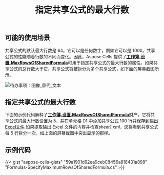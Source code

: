 ﻿---
title: 指定共享公式的最大行数
type: docs
weight: 40
url: /zh/net/specify-maximum-rows-of-shared-formula/
---
## **可能的使用场景**

共享公式的默认最大行数是 64。它可以是任何数字，例如它可以是 1000。共享公式的性能随着行数的不同而变化。因此，Aspose.Cells 提供了[**工作簿.设置.MaxRowsOfSharedFormula**](https://reference.aspose.com/cells/net/aspose.cells/workbooksettings/properties/maxrowsofsharedformula)可用于指定共享公式的最大行数的属性。如果共享公式的总行数大于它，共享公式将被拆分为多个共享公式，如下面的屏幕截图所示。

![待办事项：图像_替代_文本](specify-maximum-rows-of-shared-formula_1.png)

## **指定共享公式的最大行数**

下面的示例代码解释了[**工作簿.设置.MaxRowsOfSharedFormula**](https://reference.aspose.com/cells/net/aspose.cells/workbooksettings/properties/maxrowsofsharedformula)财产。它将共享公式的最大行数设置为 5，并在单元格 D1 中添加共享公式 100 行并保存到[输出Excel文件](61767856.xlsx).如果提取输出 Excel 文件的内容并检查*sheet1.xml*，您将看到共享公式每 5 行拆分一次，如上面的屏幕截图中突出显示的那样。

## **示例代码**

{{< gist "aspose-cells-gists" "59a1901d62ea9ceb08456a818431a898" "Formulas-SpecifyMaximumRowsOfSharedFormula.cs" >}}
